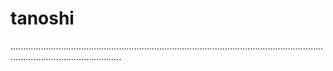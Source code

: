# tanoshi

........................................................................................................................................................................